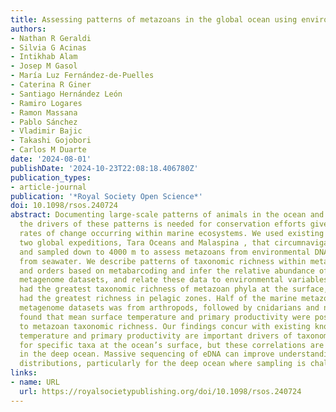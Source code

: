 ```yaml
---
title: Assessing patterns of metazoans in the global ocean using environmental DNA
authors:
- Nathan R Geraldi
- Silvia G Acinas
- Intikhab Alam
- Josep M Gasol
- María Luz Fernández-de-Puelles
- Caterina R Giner
- Santiago Hernández León
- Ramiro Logares
- Ramon Massana
- Pablo Sánchez
- Vladimir Bajic
- Takashi Gojobori
- Carlos M Duarte
date: '2024-08-01'
publishDate: '2024-10-23T22:08:18.406780Z'
publication_types:
- article-journal
publication: '*Royal Society Open Science*'
doi: 10.1098/rsos.240724
abstract: Documenting large-scale patterns of animals in the ocean and determining
  the drivers of these patterns is needed for conservation efforts given the unprecedented
  rates of change occurring within marine ecosystems. We used existing datasets from
  two global expeditions, Tara Oceans and Malaspina , that circumnavigated the oceans
  and sampled down to 4000 m to assess metazoans from environmental DNA (eDNA) extracted
  from seawater. We describe patterns of taxonomic richness within metazoan phyla
  and orders based on metabarcoding and infer the relative abundance of phyla using
  metagenome datasets, and relate these data to environmental variables. Arthropods
  had the greatest taxonomic richness of metazoan phyla at the surface, while cnidarians
  had the greatest richness in pelagic zones. Half of the marine metazoan eDNA from
  metagenome datasets was from arthropods, followed by cnidarians and nematodes. We
  found that mean surface temperature and primary productivity were positively related
  to metazoan taxonomic richness. Our findings concur with existing knowledge that
  temperature and primary productivity are important drivers of taxonomic richness
  for specific taxa at the ocean’s surface, but these correlations are less evident
  in the deep ocean. Massive sequencing of eDNA can improve understanding of animal
  distributions, particularly for the deep ocean where sampling is challenging.
links:
- name: URL
  url: https://royalsocietypublishing.org/doi/10.1098/rsos.240724
---
```

